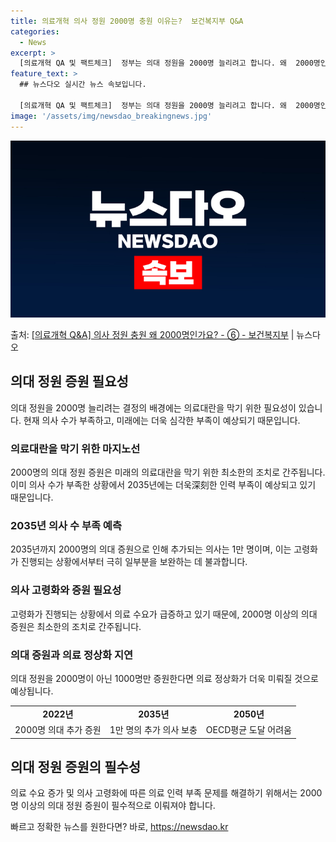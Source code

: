 ```yaml
---
title: 의료개혁 의사 정원 2000명 충원 이유는?  보건복지부 Q&A
categories:
  - News
excerpt: >
  [의료개혁 QA 및 팩트체크]  정부는 의대 정원을 2000명 늘리려고 합니다. 왜  2000명인가요?   …
feature_text: >
  ## 뉴스다오 실시간 뉴스 속보입니다.

  [의료개혁 QA 및 팩트체크]  정부는 의대 정원을 2000명 늘리려고 합니다. 왜  2000명인가요?   …
image: '/assets/img/newsdao_breakingnews.jpg'
---
```


![뉴스다오 속보](/assets/img/newsdao_breakingnews.jpg)

<p>출처: <a href="https://newsdao.kr/3424" rel="dofollow">[의료개혁 Q&A] 의사 정원 충원 왜 2000명인가요? - ⑥ - 보건복지부</a> | 뉴스다오</p>

<h2 data-ke-size="size26">의대 정원 증원 필요성</h2>
<p data-ke-size="size16">의대 정원을 2000명 늘리려는 결정의 배경에는 의료대란을 막기 위한 필요성이 있습니다. 현재 의사 수가 부족하고, 미래에는 더욱 심각한 부족이 예상되기 때문입니다.</p>

<h3>의료대란을 막기 위한 마지노선</h3>
<p data-ke-size="size16">2000명의 의대 정원 증원은 미래의 의료대란을 막기 위한 최소한의 조치로 간주됩니다. 이미 의사 수가 부족한 상황에서 2035년에는 더욱深刻한 인력 부족이 예상되고 있기 때문입니다.</p>

<h3>2035년 의사 수 부족 예측</h3>
<p data-ke-size="size16">2035년까지 2000명의 의대 증원으로 인해 추가되는 의사는 1만 명이며, 이는 고령화가 진행되는 상황에서부터 극히 일부분을 보완하는 데 불과합니다.</p>

<h3>의사 고령화와 증원 필요성</h3>
<p data-ke-size="size16">고령화가 진행되는 상황에서 의료 수요가 급증하고 있기 때문에, 2000명 이상의 의대 증원은 최소한의 조치로 간주됩니다.</p>
  
<h3>의대 증원과 의료 정상화 지연</h3>
<p data-ke-size="size16">의대 정원을 2000명이 아닌 1000명만 증원한다면 의료 정상화가 더욱 미뤄질 것으로 예상됩니다.</p>

<table>
	<tr>
		<td style="text-align: center; height: 17px;"><b>2022년</b></td>
		<td style="text-align: center; height: 17px;"><b>2035년</b></td>
		<td style="text-align: center; height: 17px;"><b>2050년</b></td>
	</tr>
	<tr>
		<td style="text-align: center;">2000명 의대 추가 증원</td>
		<td style="text-align: center;">1만 명의 추가 의사 보충</td>
		<td style="text-align: center;">OECD평균 도달 어려움</td>
	</tr>
</table>

<h2 data-ke-size="size26">의대 정원 증원의 필수성</h2>
<p data-ke-size="size16">의료 수요 증가 및 의사 고령화에 따른 의료 인력 부족 문제를 해결하기 위해서는 2000명 이상의 의대 정원 증원이 필수적으로 이뤄져야 합니다.</p> 

빠르고 정확한 뉴스를 원한다면? 바로, <a href="https://newsdao.kr" rel="dofollow">https://newsdao.kr</a>


